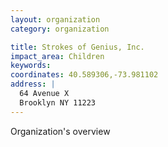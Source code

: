 ```yaml
---
layout: organization
category: organization

title: Strokes of Genius, Inc.
impact_area: Children
keywords: 
coordinates: 40.589306,-73.981102
address: |
  64 Avenue X
  Brooklyn NY 11223
---
```

Organization's overview
